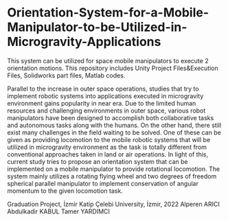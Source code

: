 # Orientation-System-for-a-Mobile-Manipulator-to-be-Utilized-in-Microgravity-Applications
This system can be utilized for space mobile manipulators to execute 2 orientation motions. 
This repository includes Unity Project Files&amp;Execution Files, Solidworks part files, Matlab codes.

Parallel to the increase in outer space operations, studies that try to implement robotic systems into
applications executed in microgravity environment gains popularity in near era. Due to the limited
human resources and challenging environments in outer space, various robot manipulators have been
designed to accomplish both collaborative tasks and autonomous tasks along with the humans. On the
other hand, there still exist many challenges in the field waiting to be solved. One of these can be given
as providing locomotion to the mobile robotic systems that will be utilized in microgravity environment
as the task is totally different from conventional approaches taken in land or air operations. In light of
this, current study tries to propose an orientation system that can be implemented on a mobile
manipulator to provide rotational locomotion. The system mainly utilizes a rotating flying wheel and
two degrees of freedom spherical parallel manipulator to implement conservation of angular
momentum to the given locomotion task.


Graduation Project, İzmir Katip Çelebi University, İzmir, 2022
Alperen ARICI
Abdulkadir KABUL
Tamer YARDIMCI
